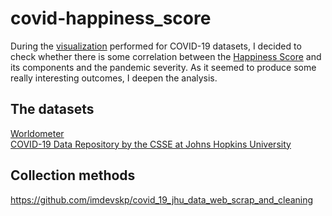 # covid-happiness_score

During the [visualization](https://github.com/amrukwa/data_viz) performed for COVID-19 datasets, I decided to check whether there is some correlation between the [Happiness Score](https://www.kaggle.com/unsdsn/world-happiness) and its components and the pandemic severity. As it seemed to produce some really interesting outcomes, I deepen the analysis.

## The datasets
[Worldometer](https://www.worldometers.info/coronavirus/)  
[COVID-19 Data Repository by the CSSE at Johns Hopkins University](https://github.com/CSSEGISandData/COVID-19)

## Collection methods
https://github.com/imdevskp/covid_19_jhu_data_web_scrap_and_cleaning
